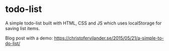 # todo-list
A simple todo-list built with HTML, CSS and JS which uses localStorage for saving list items. 

Blog post with a demo: https://christofervilander.se/2015/05/21/a-simple-to-do-list/
